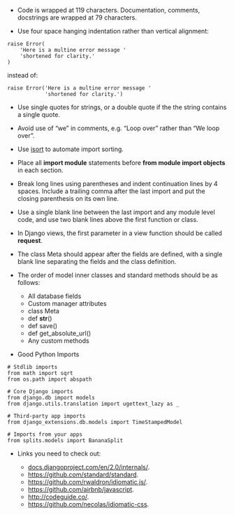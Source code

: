 - Code is wrapped at 119 characters. Documentation, comments, docstrings are wrapped at 79 characters.

- Use four space hanging indentation rather than vertical alignment:
```
raise Error(
    'Here is a multine error message '
    'shortened for clarity.'
)
```

instead of:

```
raise Error('Here is a multine error message '
            'shortened for clarity.')
```

- Use single quotes for strings, or a double quote if the the string contains a single quote.

- Avoid use of “we” in comments, e.g. “Loop over” rather than “We loop over”.

- Use [isort](https://github.com/timothycrosley/isort#readme) to automate import sorting.

- Place all **import module** statements before **from module import objects** in each section.

- Break long lines using parentheses and indent continuation lines by 4 spaces. Include a trailing comma after the last import and put the closing parenthesis on its own line.

- Use a single blank line between the last import and any module level code, and use two blank lines above the first function or class.

- In Django views, the first parameter in a view function should be called **request**.

- The class Meta should appear after the fields are defined, with a single blank line separating the fields and the class definition.

- The order of model inner classes and standard methods should be as follows:
    - All database fields
    - Custom manager attributes
    - class Meta
    - def __str__()
    - def save()
    - def get_absolute_url()
    - Any custom methods
    
- Good Python Imports

```
# Stdlib imports
from math import sqrt
from os.path import abspath

# Core Django imports
from django.db import models
from django.utils.translation import ugettext_lazy as _

# Third-party app imports
from django_extensions.db.models import TimeStampedModel

# Imports from your apps
from splits.models import BananaSplit
```
    
- Links you need to check out:
 
    - [docs.djangoproject.com/en/2.0/internals/](https://docs.djangoproject.com/en/2.0/internals/).
    - https://github.com/standard/standard.
    - https://github.com/rwaldron/idiomatic.js/.
    - https://github.com/airbnb/javascript.
    - http://codeguide.co/.
    - https://github.com/necolas/idiomatic-css.
    
